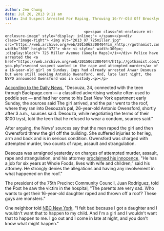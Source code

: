 ```yaml
---
author: Jen Chung
date: Jul 20, 2013 9:11 am
title: 2nd Suspect Arrested For Raping, Throwing 16-Yr-Old Off Brooklyn Roof
---
```


	
										<p><span class="mt-enclosure mt-enclosure-image" style="display: inline;"> </span></p><div class="image-right"> <img alt="2013_07_725miller.jpg" src="https://web.archive.org/web/20150623004044im_/http://gothamist.com/attachments/jen/2013_07_725miller.jpg" width="300" height="372"> <br> <i style=" width:300px; ;display:block"> 725 Miller Avenue (Google Maps)</i></div> Police have arrested the <a href="https://web.archive.org/web/20150623004044/http://gothamist.com/2013/07/19/cops_seeks_2nd_suspect_after_16-yea.php">second suspect wanted in the rape and attempted murder</a> of a 16-year-old girl on Sunday. Cops had already arrested Anwar Desouza but were still seeking Antonio Owensford. And, late last night, the NYPD announced Owensford was in custody.<p></p>

<p><a href="https://web.archive.org/web/20150623004044/http://www.nydailynews.com/new-york/brooklyn/victim-brooklyn-rape-serious-condition-article-1.1403614?localLinksEnabled=false">According to the Daily News,</a> &quot;Desouza, 24, connected with the teen through Backpage.com &#x2014; a classified advertising website often used to peddle sex &#x2014; and had her come to his East New York apartment early Sunday, the sources said The girl arrived, and the pair went to the roof, where they ran into Desouza&#x2019;s pal, 26-year-old Antonio Owensford, shortly after 3 a.m., sources said. Desouza, while negotiating the terms of their $100 tryst, told the teen that he refused to wear a condom, sources said.&quot;</p>

<p>After arguing, the News&apos; sources say that the men raped the girl and then Owensford threw the girl off the building. She suffered injuries to her  leg, arm and back and is in serious condition. Owensford was charged with attempted murder, two counts of rape, assault and strangulation.</p>

<p>Desouza was arraigned yesterday on charges of attempted murder, assault, rape  and strangulation, and his attorney <a href="https://web.archive.org/web/20150623004044/http://www.nypost.com/p/news/local/brooklyn/klyn_busts_in_roof_toss_rape_dvrmvQKonbxtE3sPDFYWNJ?utm_medium=rss&amp;utm_content=Brooklyn">proclaimed his innocence,</a> &quot;He has a job for six years at Whole Foods, lives with wife and children,&#x201D; said his attorney. He strongly denies the allegations and having any involvement in what happened on the roof.&quot;</p>

<p>The president of the 75th Precinct Community Council, Juan Rodriguez, told the Post he saw the victim in the hospital, &quot;The parents are very sad. Who wants to get their 16-year-old daughter raped and thrown off a roof? These guys are monsters.&quot;</p>

<p>One neighbor told <a href="https://web.archive.org/web/20150623004044/http://www.nbcnewyork.com/news/local/Brooklyn-Rape-Girl-Thrown-Roof-Police-Suspect-Crime-Attempted-Murder-216135941.html">NBC New York</a>, &quot;I felt bad because I got a daughter and I wouldn&apos;t want that to happen to my child. And I&apos;m a girl and I wouldn&apos;t want that to happen to me. I go out and I come in late at night, and you don&apos;t know what might happen.&quot;</p>					
										
									
				